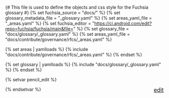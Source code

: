 {# This file is used to define the objects and css style for the Fuchsia glossary #}
{% set fuchsia_source = "docs/" %}
{% set glossary_metadata_file = "_glossary.yaml" %}
{% set areas_yaml_file = "_areas.yaml" %}
{% set fuchsia_editor = "https://ci.android.com/edit?repo=fuchsia/fuchsia/main&file=" %}
{% set glossary_file = "docs/glossary/_glossary.yaml" %}
{% set areas_yaml_file = "docs/contribute/governance/rfcs/_areas.yaml" %}

{% set areas | yamlloads %}
{% include "docs/contribute/governance/rfcs/_areas.yaml" %}
{% endset %}

{% set glossary | yamlloads %}
{% include "docs/glossary/_glossary.yaml" %}
{% endset %}

{% setvar pencil_edit %}
<div class="pencil-edit">
  <a href="{{ fuchsia_editor }}{{ glossary_file }}" title="Edit the glossary"><span class="material-icons" style="font-size: 18px">edit</span></a>
</div>
{% endsetvar %}

<style>
.edit-buttons {
  display:inline-block;
  width:100%;
  margin-bottom: -30px;
}

.pencil-edit {
  float: right;
}
.edit-glossary {
  float: right;
}

.list {
  list-style: none;
}

.comma-list {
  display: inline;
  list-style: none;
  padding: 0px;
}

.comma-list li {
  display: inline;
}

.comma-list li::after {
  content: ", ";
}

.comma-list li:last-child::after {
    content: "";
}

.checkbox-div {
  display:inline-block;
  padding-top: 3px;
  padding-right: 2px;
  padding-bottom: 3px;
  padding-left: 2px;
}

.checkbox-div input+label {
  font-size: 80%;
}

.form-checkbox button {
  font-size: 80%;
}

.col-key {
  width:1px;white-space:nowrap;
}
</style>
